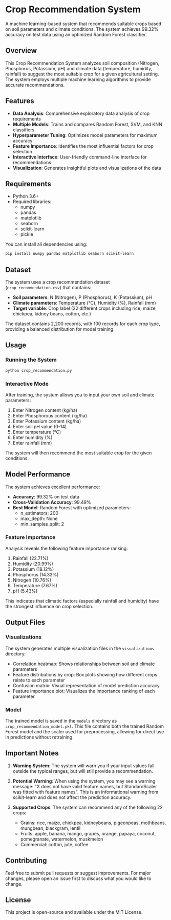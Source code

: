 # Crop Recommendation System

A machine learning-based system that recommends suitable crops based on soil parameters and climate conditions. The system achieves 99.32% accuracy on test data using an optimized Random Forest classifier.

## Overview

This Crop Recommendation System analyzes soil composition (Nitrogen, Phosphorus, Potassium, pH) and climate data (temperature, humidity, rainfall) to suggest the most suitable crop for a given agricultural setting. The system employs multiple machine learning algorithms to provide accurate recommendations.

## Features

- **Data Analysis**: Comprehensive exploratory data analysis of crop requirements
- **Multiple Models**: Trains and compares Random Forest, SVM, and KNN classifiers
- **Hyperparameter Tuning**: Optimizes model parameters for maximum accuracy
- **Feature Importance**: Identifies the most influential factors for crop selection
- **Interactive Interface**: User-friendly command-line interface for recommendations
- **Visualization**: Generates insightful plots and visualizations of the data

## Requirements

- Python 3.6+
- Required libraries:
  - numpy
  - pandas
  - matplotlib
  - seaborn
  - scikit-learn
  - pickle

You can install all dependencies using:

```bash
pip install numpy pandas matplotlib seaborn scikit-learn
```

## Dataset

The system uses a crop recommendation dataset (`crop_recommendation.csv`) that contains:

- **Soil parameters**: N (Nitrogen), P (Phosphorus), K (Potassium), pH
- **Climate parameters**: Temperature (°C), Humidity (%), Rainfall (mm)
- **Target variable**: Crop label (22 different crops including rice, maize, chickpea, kidney beans, cotton, etc.)

The dataset contains 2,200 records, with 100 records for each crop type, providing a balanced distribution for model training.

## Usage

### Running the System

```bash
python crop_recommendation.py
```

### Interactive Mode

After training, the system allows you to input your own soil and climate parameters:

1. Enter Nitrogen content (kg/ha)
2. Enter Phosphorous content (kg/ha)
3. Enter Potassium content (kg/ha)
4. Enter soil pH value (0-14)
5. Enter temperature (°C)
6. Enter humidity (%)
7. Enter rainfall (mm)

The system will then recommend the most suitable crop for the given conditions.

## Model Performance

The system achieves excellent performance:

- **Accuracy**: 99.32% on test data
- **Cross-Validation Accuracy**: 99.49% 
- **Best Model**: Random Forest with optimized parameters:
  - n_estimators: 200
  - max_depth: None
  - min_samples_split: 2

### Feature Importance

Analysis reveals the following feature importance ranking:
1. Rainfall (22.71%)
2. Humidity (20.99%)
3. Potassium (18.12%)
4. Phosphorus (14.33%)
5. Nitrogen (10.76%)
6. Temperature (7.67%)
7. pH (5.43%)

This indicates that climatic factors (especially rainfall and humidity) have the strongest influence on crop selection.

## Output Files

### Visualizations
The system generates multiple visualization files in the `visualizations` directory:
- Correlation heatmap: Shows relationships between soil and climate parameters
- Feature distributions by crop: Box plots showing how different crops relate to each parameter
- Confusion matrix: Visual representation of model prediction accuracy
- Feature importance plot: Visualizes the importance ranking of each parameter

### Model
The trained model is saved in the `models` directory as `crop_recommendation_model.pkl`. This file contains both the trained Random Forest model and the scaler used for preprocessing, allowing for direct use in predictions without retraining.

## Important Notes

1. **Warning System**: The system will warn you if your input values fall outside the typical ranges, but will still provide a recommendation.

2. **Potential Warning**: When using the system, you may see a warning message: "X does not have valid feature names, but StandardScaler was fitted with feature names". This is an informational warning from scikit-learn and does not affect the prediction accuracy.

3. **Supported Crops**: The system can recommend any of the following 22 crops:
   - Grains: rice, maize, chickpea, kidneybeans, pigeonpeas, mothbeans, mungbean, blackgram, lentil
   - Fruits: apple, banana, mango, grapes, orange, papaya, coconut, pomegranate, watermelon, muskmelon
   - Commercial: cotton, jute, coffee

## Contributing

Feel free to submit pull requests or suggest improvements. For major changes, please open an issue first to discuss what you would like to change.

## License

This project is open-source and available under the MIT License.
